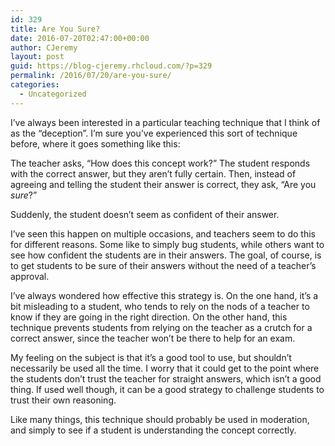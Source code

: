 ```yaml
---
id: 329
title: Are You Sure?
date: 2016-07-20T02:47:00+00:00
author: CJeremy
layout: post
guid: https://blog-cjeremy.rhcloud.com/?p=329
permalink: /2016/07/20/are-you-sure/
categories:
  - Uncategorized
---
```

I&#8217;ve always been interested in a particular teaching technique that I think of as the &#8220;deception&#8221;. I&#8217;m sure you&#8217;ve experienced this sort of technique before, where it goes something like this:

The teacher asks, &#8220;How does this concept work?&#8221; The student responds with the correct answer, but they aren&#8217;t fully certain. Then, instead of agreeing and telling the student their answer is correct, they ask, &#8220;Are you _sure_?&#8221;

Suddenly, the student doesn&#8217;t seem as confident of their answer.

I&#8217;ve seen this happen on multiple occasions, and teachers seem to do this for different reasons. Some like to simply bug students, while others want to see how confident the students are in their answers. The goal, of course, is to get students to be sure of their answers without the need of a teacher&#8217;s approval.

I&#8217;ve always wondered how effective this strategy is. On the one hand, it&#8217;s a bit misleading to a student, who tends to rely on the nods of a teacher to know if they are going in the right direction. On the other hand, this technique prevents students from relying on the teacher as a crutch for a correct answer, since the teacher won&#8217;t be there to help for an exam.

My feeling on the subject is that it&#8217;s a good tool to use, but shouldn&#8217;t necessarily be used all the time. I worry that it could get to the point where the students don&#8217;t trust the teacher for straight answers, which isn&#8217;t a good thing. If used well though, it can be a good strategy to challenge students to trust their own reasoning.

Like many things, this technique should probably be used in moderation, and simply to see if a student is understanding the concept correctly.